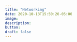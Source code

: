 ```yaml
---
title: "Networking"
date: 2020-10-13T15:50:20-05:00
image:
description:
button:
draft: false
---
```


